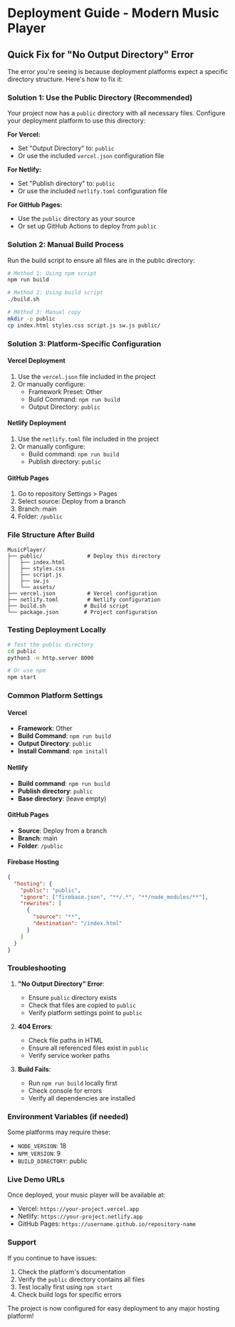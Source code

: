 # Deployment Guide - Modern Music Player

## Quick Fix for "No Output Directory" Error

The error you're seeing is because deployment platforms expect a specific directory structure. Here's how to fix it:

### Solution 1: Use the Public Directory (Recommended)
Your project now has a `public` directory with all necessary files. Configure your deployment platform to use this directory:

**For Vercel:**
- Set "Output Directory" to: `public`
- Or use the included `vercel.json` configuration file

**For Netlify:**
- Set "Publish directory" to: `public`
- Or use the included `netlify.toml` configuration file

**For GitHub Pages:**
- Use the `public` directory as your source
- Or set up GitHub Actions to deploy from `public`

### Solution 2: Manual Build Process
Run the build script to ensure all files are in the public directory:

```bash
# Method 1: Using npm script
npm run build

# Method 2: Using build script
./build.sh

# Method 3: Manual copy
mkdir -p public
cp index.html styles.css script.js sw.js public/
```

### Solution 3: Platform-Specific Configuration

#### Vercel Deployment
1. Use the `vercel.json` file included in the project
2. Or manually configure:
   - Framework Preset: Other
   - Build Command: `npm run build`
   - Output Directory: `public`

#### Netlify Deployment
1. Use the `netlify.toml` file included in the project
2. Or manually configure:
   - Build command: `npm run build`
   - Publish directory: `public`

#### GitHub Pages
1. Go to repository Settings > Pages
2. Select source: Deploy from a branch
3. Branch: main
4. Folder: `/public`

### File Structure After Build
```
MusicPlayer/
├── public/              # Deploy this directory
│   ├── index.html
│   ├── styles.css
│   ├── script.js
│   ├── sw.js
│   └── assets/
├── vercel.json          # Vercel configuration
├── netlify.toml         # Netlify configuration
├── build.sh            # Build script
└── package.json        # Project configuration
```

### Testing Deployment Locally
```bash
# Test the public directory
cd public
python3 -m http.server 8000

# Or use npm
npm start
```

### Common Platform Settings

#### Vercel
- **Framework**: Other
- **Build Command**: `npm run build`
- **Output Directory**: `public`
- **Install Command**: `npm install`

#### Netlify
- **Build command**: `npm run build`
- **Publish directory**: `public`
- **Base directory**: (leave empty)

#### GitHub Pages
- **Source**: Deploy from a branch
- **Branch**: main
- **Folder**: `/public`

#### Firebase Hosting
```json
{
  "hosting": {
    "public": "public",
    "ignore": ["firebase.json", "**/.*", "**/node_modules/**"],
    "rewrites": [
      {
        "source": "**",
        "destination": "/index.html"
      }
    ]
  }
}
```

### Troubleshooting

1. **"No Output Directory" Error**: 
   - Ensure `public` directory exists
   - Check that files are copied to `public`
   - Verify platform settings point to `public`

2. **404 Errors**:
   - Check file paths in HTML
   - Ensure all referenced files exist in `public`
   - Verify service worker paths

3. **Build Fails**:
   - Run `npm run build` locally first
   - Check console for errors
   - Verify all dependencies are installed

### Environment Variables (if needed)
Some platforms may require these:
- `NODE_VERSION`: 18
- `NPM_VERSION`: 9
- `BUILD_DIRECTORY`: public

### Live Demo URLs
Once deployed, your music player will be available at:
- Vercel: `https://your-project.vercel.app`
- Netlify: `https://your-project.netlify.app`
- GitHub Pages: `https://username.github.io/repository-name`

### Support
If you continue to have issues:
1. Check the platform's documentation
2. Verify the `public` directory contains all files
3. Test locally first using `npm start`
4. Check build logs for specific errors

The project is now configured for easy deployment to any major hosting platform!
